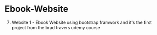 # Ebook-Website
7. Website 1 - Ebook Website using bootstrap framwork and it's the first project from the brad travers udemy course
